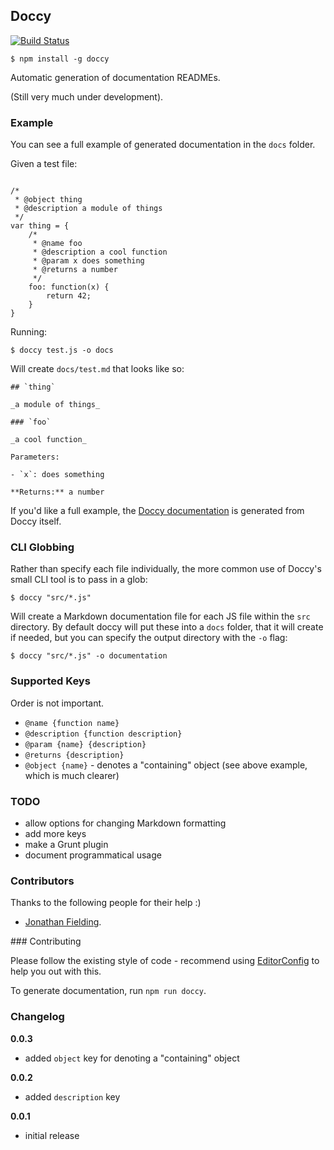 ## Doccy

[![Build Status](https://travis-ci.org/jackfranklin/doccy.png)](https://travis-ci.org/jackfranklin/doccy)
```
$ npm install -g doccy
```

Automatic generation of documentation READMEs.

(Still very much under development).

### Example

You can see a full example of generated documentation in the `docs` folder.

Given a test file:

```

/*
 * @object thing
 * @description a module of things
 */
var thing = {
    /*
     * @name foo
     * @description a cool function
     * @param x does something
     * @returns a number
     */
    foo: function(x) {
        return 42;
    }
}
```

Running:

```
$ doccy test.js -o docs
```

Will create `docs/test.md` that looks like so:

```
## `thing`

_a module of things_

### `foo`

_a cool function_

Parameters:

- `x`: does something

**Returns:** a number
```

If you'd like a full example, the [Doccy documentation](https://github.com/jackfranklin/doccy/tree/master/docs) is generated from Doccy itself.

### CLI Globbing

Rather than specify each file individually, the more common use of Doccy's small CLI tool is to pass in a glob:

```
$ doccy "src/*.js"
```

Will create a Markdown documentation file for each JS file within the `src` directory. By default doccy will put these into a `docs` folder, that it will create if needed, but you can specify the output directory with the `-o` flag:

```
$ doccy "src/*.js" -o documentation
```

### Supported Keys

Order is not important.

- `@name {function name}`
- `@description {function description}`
- `@param {name} {description}`
- `@returns {description}`
- `@object {name}` - denotes a "containing" object (see above example, which is much clearer)


### TODO

- allow options for changing Markdown formatting
- add more keys
- make a Grunt plugin
- document programmatical usage

### Contributors
Thanks to the following people for their help :)
- [Jonathan Fielding](http://twitter.com/jonathanfielding).

### Contributing

Please follow the existing style of code - recommend using [EditorConfig](http://editorconfig.org/) to help you out with this.

To generate documentation, run `npm run doccy`.

### Changelog

__0.0.3__
- added `object` key for denoting a "containing" object

__0.0.2__
- added `description` key

__0.0.1__
- initial release

